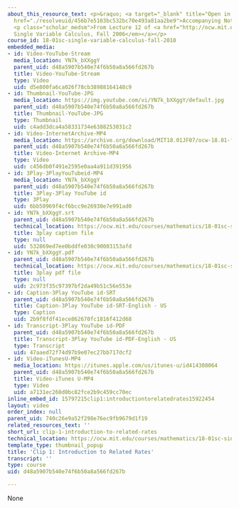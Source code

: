 ```yaml
---
about_this_resource_text: <p>&raquo; <a target="_blank" title="Open in a new window."
  href="./resolveuid/456b7e5103bc532bc70e493a81aa2be9">Accompanying Notes (PDF)</a></p>
  <p class="scholar_medsm">From Lecture 12 of <a href="http://ocw.mit.edu/courses/mathematics/18-01-single-variable-calculus-fall-2006/video-lectures/"><em>18.01
  Single Variable Calculus, Fall 2006</em></a></p>
course_id: 18-01sc-single-variable-calculus-fall-2010
embedded_media:
- id: Video-YouTube-Stream
  media_location: YN7k_bXXggY
  parent_uid: d48a5907b540e74f6b50a8a566fd267b
  title: Video-YouTube-Stream
  type: Video
  uid: d5e800fa6ca026f78cb38988164148c9
- id: Thumbnail-YouTube-JPG
  media_location: https://img.youtube.com/vi/YN7k_bXXggY/default.jpg
  parent_uid: d48a5907b540e74f6b50a8a566fd267b
  title: Thumbnail-YouTube-JPG
  type: Thumbnail
  uid: c4add3dca4a58331734e6388253031c2
- id: Video-InternetArchive-MP4
  media_location: https://archive.org/download/MIT18.01JF07/ocw-18.01-f07-lec12_300k.mp4
  parent_uid: d48a5907b540e74f6b50a8a566fd267b
  title: Video-Internet Archive-MP4
  type: Video
  uid: c456db0f491e2595e0aa4a911d391956
- id: 3Play-3PlayYouTubeid-MP4
  media_location: YN7k_bXXggY
  parent_uid: d48a5907b540e74f6b50a8a566fd267b
  title: 3Play-3Play YouTube id
  type: 3Play
  uid: 6bb50969f4cf6bcc9e26930e7e991ad0
- id: YN7k_bXXggY.srt
  parent_uid: d48a5907b540e74f6b50a8a566fd267b
  technical_location: https://ocw.mit.edu/courses/mathematics/18-01sc-single-variable-calculus-fall-2010/unit-2-applications-of-differentiation/part-b-optimization-related-rates-and-newtons-method/session-31-related-rates/clip-1-introduction-to-related-rates/YN7k_bXXggY.srt
  title: 3play caption file
  type: null
  uid: 532869ed7ee0bddfe030c90003153afd
- id: YN7k_bXXggY.pdf
  parent_uid: d48a5907b540e74f6b50a8a566fd267b
  technical_location: https://ocw.mit.edu/courses/mathematics/18-01sc-single-variable-calculus-fall-2010/unit-2-applications-of-differentiation/part-b-optimization-related-rates-and-newtons-method/session-31-related-rates/clip-1-introduction-to-related-rates/YN7k_bXXggY.pdf
  title: 3play pdf file
  type: null
  uid: 2c973f35c97397bf2da49b51c56e553e
- id: Caption-3Play YouTube id-SRT
  parent_uid: d48a5907b540e74f6b50a8a566fd267b
  title: Caption-3Play YouTube id-SRT-English - US
  type: Caption
  uid: 2b9f8fdf41ece862670fc1816f412d68
- id: Transcript-3Play YouTube id-PDF
  parent_uid: d48a5907b540e74f6b50a8a566fd267b
  title: Transcript-3Play YouTube id-PDF-English - US
  type: Transcript
  uid: 47aaed72f74d97b9e07ec27bb717dcf2
- id: Video-iTunesU-MP4
  media_location: https://itunes.apple.com/us/itunes-u/id414308064
  parent_uid: d48a5907b540e74f6b50a8a566fd267b
  title: Video-iTunes U-MP4
  type: Video
  uid: a7131ec260d0bc82fce2b9c459cc70ec
inline_embed_id: 15797215clip1:introductiontorelatedrates15922454
layout: video
order_index: null
parent_uid: 740c26e9a52f298e76ec9fb9679d1f19
related_resources_text: ''
short_url: clip-1-introduction-to-related-rates
technical_location: https://ocw.mit.edu/courses/mathematics/18-01sc-single-variable-calculus-fall-2010/unit-2-applications-of-differentiation/part-b-optimization-related-rates-and-newtons-method/session-31-related-rates/clip-1-introduction-to-related-rates
template_type: thumbnail_popup
title: 'Clip 1: Introduction to Related Rates'
transcript: ''
type: course
uid: d48a5907b540e74f6b50a8a566fd267b

---
```

None